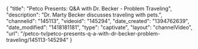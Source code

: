 {
    "title": "Petco Presents: Q&A with Dr. Becker - Problem Traveling",
    "description": "Dr. Marty Becker discusses traveling with pets.",
    "channelid": "145113",
    "videoid": "145294",
    "date_created": "1394762639",
    "date_modified": "1418181181",
    "type": "captivate",
    "layout": "channelVideo",
    "url": "\/petco-tv\/petco-presents-q-a-with-dr-becker-problem-traveling\/145113-145294"
}
